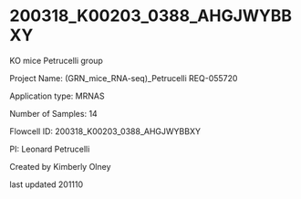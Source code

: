 # 200318_K00203_0388_AHGJWYBBXY
KO mice Petrucelli group

Project Name: (GRN_mice_RNA-seq)_Petrucelli REQ-055720

Application type: MRNAS

Number of Samples: 14

Flowcell ID: 200318_K00203_0388_AHGJWYBBXY

PI: Leonard Petrucelli

Created by Kimberly Olney

last updated 201110

